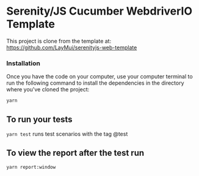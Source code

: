 # Serenity/JS Cucumber WebdriverIO Template

This project is clone from the template at:
<https://github.com/LayMui/serenityjs-web-template>

### Installation

Once you have the code on your computer, use your computer terminal to run the following command to install the dependencies in the directory where you've cloned the project:

```
yarn
```

## To run your tests

`yarn test` runs test scenarios with the tag @test

## To view the report after the test run

`yarn report:window`
